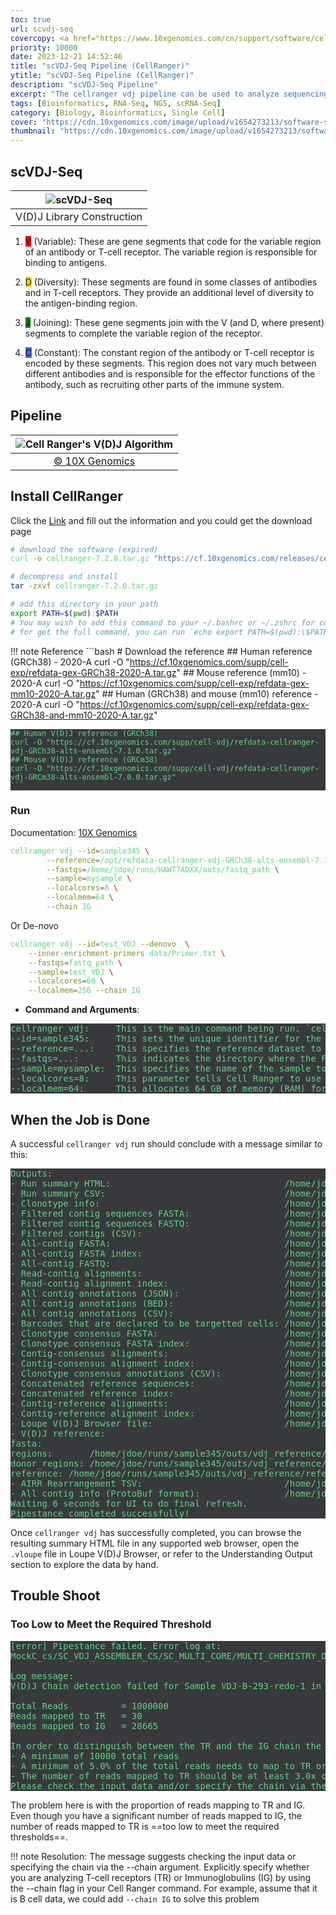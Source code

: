 ```yaml
---
toc: true
url: scvdj-seq
covercopy: <a href="https://www.10xgenomics.com/cn/support/software/cell-ranger/algorithms-overview/cr-5p-vdj-algorithm">© 10X Genomics</a>
priority: 10000
date: 2023-12-21 14:52:46
title: "scVDJ-Seq Pipeline (CellRanger)"
ytitle: "scVDJ-Seq Pipeline (CellRanger)"
description: "scVDJ-Seq Pipeline"
excerpt: "The cellranger vdj pipeline can be used to analyze sequencing data produced from Chromium Next GEM Single Cell 5' V(D)J libraries. It takes FASTQ files for V(D)J libraries and performs sequence assembly and paired clonotype calling. The pipeline uses the Chromium Cell Barcodes (also called 10x Barcodes) and UMIs to assemble V(D)J transcripts per cell. Clonotypes and CDR3 sequences are output as a .vloupe file which can be loaded into Loupe V(D)J Browser. Visit the What is Cell Ranger page to learn more about Cell Ranger for Immune Profiling. (10X Genomics)"
tags: [Bioinformatics, RNA-Seq, NGS, scRNA-Seq]
category: [Biology, Bioinformatics, Single Cell]
cover: "https://cdn.10xgenomics.com/image/upload/v1654273213/software-support/vdj/algorithms/algorithm-workflow.png"
thumbnail: "https://cdn.10xgenomics.com/image/upload/v1654273213/software-support/vdj/algorithms/algorithm-workflow.png"
---
```


## scVDJ-Seq


|![scVDJ-Seq](https://imgur.com/PxRTphj.png)|
|:-:|
|V(D)J Library Construction|

1. <font style="background-color: red">V</font> (Variable): These are gene segments that code for the variable region of an antibody or T-cell receptor. The variable region is responsible for binding to antigens.

2. <font style="background-color: gold">D</font> (Diversity): These segments are found in some classes of antibodies and in T-cell receptors. They provide an additional level of diversity to the antigen-binding region.

3. <font style="background-color: green">J</font> (Joining): These gene segments join with the V (and D, where present) segments to complete the variable region of the receptor.

4. <font style="background-color: royalblue">C</font> (Constant): The constant region of the antibody or T-cell receptor is encoded by these segments. This region does not vary much between different antibodies and is responsible for the effector functions of the antibody, such as recruiting other parts of the immune system.

## Pipeline

|![Cell Ranger's V(D)J Algorithm](https://cdn.10xgenomics.com/image/upload/v1654273213/software-support/vdj/algorithms/algorithm-workflow.png)|
|:-:|
|[© 10X Genomics](https://www.10xgenomics.com/cn/support/software/cell-ranger/algorithms-overview/cr-5p-vdj-algorithm)|

## Install CellRanger

Click the [Link](https://www.10xgenomics.com/support/software/cell-ranger/downloads) and fill out the information and you could get the download page

```bash
# download the software (expired)
curl -o cellranger-7.2.0.tar.gz "https://cf.10xgenomics.com/releases/cell-exp/cellranger-7.2.0.tar.gz?Expires=1703232056&Key-Pair-Id=APKAI7S6A5RYOXBWRPDA&Signature=hm5oQoPrhuNznBtqCREVSaH34WF-Fute6XHYRDUIvIsajK~sFKYuonBEUQsxRJ1oKmxuuAhmtJg3N-mEQU2dr223oXTTr9e70gFlx9-3qgR7cvAhbZXMMGPMhOVVixoEF2GaE1~x0LA4KLXG3xu4mDGsBn4u870Ql~~OfhYBF5bHcqV6hf8X-YPXNG8TbRZMe-dqcogRTPYpeOpfKBtvPs63CDJ3YgC2Bahci4jYuo2v7MZDTR018C~X-3qwgRMIPKCMZFInEjpkfds34TJ0yP3uwAprvpR~S3WCngKKzSmAQszkDMqSB2eXZw6~FF~6oFIIYV~-DmPV~a7DO416nQ__"

# decompress and install
tar -zxvf cellranger-7.2.0.tar.gz

# add this directory in your path
export PATH=$(pwd):$PATH
# You may wish to add this command to your ~/.bashrc or ~/.zshrc for convenience.
# for get the full command, you can run `echo export PATH=$(pwd):\$PATH` and add the print out result at the end of the ~/.bashrc or ~/.zshrc
```

!!! note Reference
    ```bash
    # Download the reference
    ## Human reference (GRCh38) - 2020-A
    curl -O "https://cf.10xgenomics.com/supp/cell-exp/refdata-gex-GRCh38-2020-A.tar.gz"
    ## Mouse reference (mm10) - 2020-A
    curl -O "https://cf.10xgenomics.com/supp/cell-exp/refdata-gex-mm10-2020-A.tar.gz"
    ## Human (GRCh38) and mouse (mm10) reference - 2020-A
    curl -O "https://cf.10xgenomics.com/supp/cell-exp/refdata-gex-GRCh38-and-mm10-2020-A.tar.gz"

    ## Human V(D)J reference (GRCh38)
    curl -O "https://cf.10xgenomics.com/supp/cell-vdj/refdata-cellranger-vdj-GRCh38-alts-ensembl-7.1.0.tar.gz"
    ## Mouse V(D)J reference (GRCm38)
    curl -O "https://cf.10xgenomics.com/supp/cell-vdj/refdata-cellranger-vdj-GRCm38-alts-ensembl-7.0.0.tar.gz"
    ```

### Run

Documentation: [10X Genomics](https://www.10xgenomics.com/cn/support/software/cell-ranger/algorithms-overview/cr-5p-vdj-algorithm)

```bash
cellranger vdj --id=sample345 \
        --reference=/opt/refdata-cellranger-vdj-GRCh38-alts-ensembl-7.1.0 \
        --fastqs=/home/jdoe/runs/HAWT7ADXX/outs/fastq_path \
        --sample=mysample \
        --localcores=8 \
        --localmem=64 \
        --chain IG
```

Or De-novo

```bash
cellranger vdj --id=test_VDJ --denovo  \
    --inner-enrichment-primers data/Primer.txt \
    --fastqs=fastq_path \
    --sample=test_VDJ \
    --localcores=60 \
    --localmem=256 --chain IG
```


- **Command and Arguments**:
<pre>
cellranger vdj:     This is the main command being run. `cellranger` is the software package, and `vdj` specifies that you are running the V(D)J analysis pipeline, which is used for assembling and annotating V(D)J sequences from single-cell RNA-Seq data.
--id=sample345:     This sets the unique identifier for the run. Here, the identifier is `sample345`. This ID is used to name the output directory.
--reference=...:    This specifies the reference dataset to be used for the analysis. The provided path (`/opt/refdata-cellranger-vdj-GRCh38-alts-ensembl-7.1.0`) points to a reference dataset for human V(D)J sequences.
--fastqs=...:       This indicates the directory where the FASTQ files are located. FASTQ files are the input files for the Cell Ranger software, containing the sequenced reads.
--sample=mysample:  This specifies the name of the sample to be analyzed. It should match the sample name in the FASTQ files.
--localcores=8:     This parameter tells Cell Ranger to use 8 CPU cores for the computation. This setting helps to optimize the use of available computational resources.
--localmem=64:      This allocates 64 GB of memory (RAM) for the run. This parameter is crucial for ensuring the software has enough memory to process the data without crashing.
</pre>

## When the Job is Done

A successful `cellranger vdj` run should conclude with a message similar to this:
<pre>
Outputs:
- Run summary HTML:                                 /home/jdoe/runs/sample345/outs/web_summary.html
- Run summary CSV:                                  /home/jdoe/runs/sample345/outs/metrics_summary.csv
- Clonotype info:                                   /home/jdoe/runs/sample345/outs/clonotypes.csv
- Filtered contig sequences FASTA:                  /home/jdoe/runs/sample345/outs/filtered_contig.fasta
- Filtered contig sequences FASTQ:                  /home/jdoe/runs/sample345/outs/filtered_contig.fastq
- Filtered contigs (CSV):                           /home/jdoe/runs/sample345/outs/filtered_contig_annotations.csv
- All-contig FASTA:                                 /home/jdoe/runs/sample345/outs/all_contig.fasta
- All-contig FASTA index:                           /home/jdoe/runs/sample345/outs/all_contig.fasta.fai
- All-contig FASTQ:                                 /home/jdoe/runs/sample345/outs/all_contig.fastq
- Read-contig alignments:                           /home/jdoe/runs/sample345/outs/all_contig.bam
- Read-contig alignment index:                      /home/jdoe/runs/sample345/outs/all_contig.bam.bai
- All contig annotations (JSON):                    /home/jdoe/runs/sample345/outs/all_contig_annotations.json
- All contig annotations (BED):                     /home/jdoe/runs/sample345/outs/all_contig_annotations.bed
- All contig annotations (CSV):                     /home/jdoe/runs/sample345/outs/all_contig_annotations.csv
- Barcodes that are declared to be targetted cells: /home/jdoe/runs/sample345/outs/cell_barcodes.json
- Clonotype consensus FASTA:                        /home/jdoe/runs/sample345/outs/consensus.fasta
- Clonotype consensus FASTA index:                  /home/jdoe/runs/sample345/outs/consensus.fasta.fai
- Contig-consensus alignments:                      /home/jdoe/runs/sample345/outs/consensus.bam
- Contig-consensus alignment index:                 /home/jdoe/runs/sample345/outs/consensus.bam.bai
- Clonotype consensus annotations (CSV):            /home/jdoe/runs/sample345/outs/consensus_annotations.csv
- Concatenated reference sequences:                 /home/jdoe/runs/sample345/outs/concat_ref.fasta
- Concatenated reference index:                     /home/jdoe/runs/sample345/outs/concat_ref.fasta.fai
- Contig-reference alignments:                      /home/jdoe/runs/sample345/outs/concat_ref.bam
- Contig-reference alignment index:                 /home/jdoe/runs/sample345/outs/concat_ref.bam.bai
- Loupe V(D)J Browser file:                         /home/jdoe/runs/sample345/outs/vloupe.vloupe
- V(D)J reference:
fasta:
regions:       /home/jdoe/runs/sample345/outs/vdj_reference/fasta/regions.fa
donor_regions: /home/jdoe/runs/sample345/outs/vdj_reference/fasta/donor_regions.fa
reference: /home/jdoe/runs/sample345/outs/vdj_reference/reference.json
- AIRR Rearrangement TSV:                           /home/jdoe/runs/sample345/outs/airr_rearrangement.tsv
- All contig info (ProtoBuf format):                /home/jdoe/runs/sample345/outs/vdj_contig_info.pb
Waiting 6 seconds for UI to do final refresh.
Pipestance completed successfully!
</pre>


Once `cellranger vdj` has successfully completed, you can browse the resulting summary HTML file in any supported web browser, open the `.vloupe` file in Loupe V(D)J Browser, or refer to the Understanding Output section to explore the data by hand.

## Trouble Shoot

### Too Low to Meet the Required Threshold

<pre>
[error] Pipestance failed. Error log at:
MockC_cs/SC_VDJ_ASSEMBLER_CS/SC_MULTI_CORE/MULTI_CHEMISTRY_DETECTOR/VDJ_CHEMISTRY_DETECTOR/DETECT_VDJ_RECEPTOR/fork0/chnk0-u22ea849f77/_errors

Log message:
V(D)J Chain detection failed for Sample VDJ-B-293-redo-1 in "/raid/home/wenkanl2/MokC_sc/1_primary_seq".

Total Reads          = 1000000
Reads mapped to TR   = 30
Reads mapped to IG   = 28665

In order to distinguish between the TR and the IG chain the following conditions need to be satisfied:
- A minimum of 10000 total reads
- A minimum of 5.0% of the total reads needs to map to TR or IG
- The number of reads mapped to TR should be at least 3.0x compared to the number of reads mapped to IG or vice versa
Please check the input data and/or specify the chain via the --chain argument.
</pre>

The problem here is with the proportion of reads mapping to TR and IG. Even though you have a significant number of reads mapped to IG, the number of reads mapped to TR is ==too low to meet the required thresholds==.


!!! note Resolution:
    The message suggests checking the input data or specifying the chain via the --chain argument. Explicitly specify whether you are analyzing T-cell receptors (TR) or Immunoglobulins (IG) by using the --chain flag in your Cell Ranger command.
    For example, assume that it is B cell data, we could add `--chain IG` to solve this problem




<style>
pre {
  background-color:#38393d;
  color: #5fd381;
}
</style>
